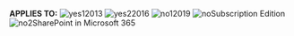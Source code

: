 <Token>**APPLIES TO:** ![yes1](../media/yes.png)2013 ![yes2](../media/yes.png)2016 ![no1](../media/no.png)2019 ![no](../media/no.png)Subscription Edition ![no2](../media/no.png)SharePoint in Microsoft 365</Token>

